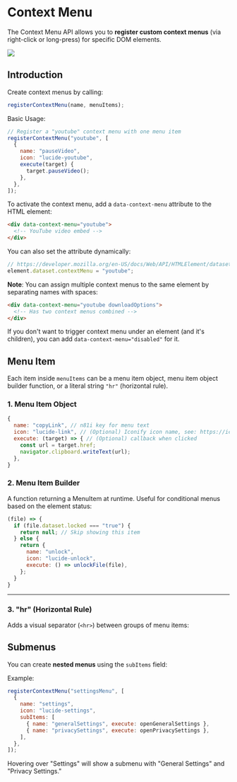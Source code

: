# Context Menu

The Context Menu API allows you to **register custom context menus** (via right-click or long-press) for specific DOM elements.

![](/media/context-menu/context_menu.webp)

## Introduction

Create context menus by calling:

```javascript
registerContextMenu(name, menuItems);
```

Basic Usage:

```javascript
// Register a "youtube" context menu with one menu item
registerContextMenu("youtube", [
  {
    name: "pauseVideo",
    icon: "lucide-youtube",
    execute(target) {
      target.pauseVideo();
    },
  },
]);
```

To activate the context menu, add a `data-context-menu` attribute to the HTML element:

```html
<div data-context-menu="youtube">
  <!-- YouTube video embed -->
</div>
```

You can also set the attribute dynamically:

```javascript
// https://developer.mozilla.org/en-US/docs/Web/API/HTMLElement/dataset
element.dataset.contextMenu = "youtube";
```

**Note**: You can assign multiple context menus to the same element by separating names with spaces:

```html
<div data-context-menu="youtube downloadOptions">
  <!-- Has two context menus combined -->
</div>
```

If you don't want to trigger context menu under an element (and it's children), you can add `data-context-menu="disabled"` for it.

## Menu Item

Each item inside `menuItems` can be a menu item object, menu item object builder function, or a literal string `"hr"` (horizontal rule).

### 1. Menu Item Object

```javascript
{
  name: "copyLink", // n81i key for menu text
  icon: "lucide-link", // (Optional) Iconify icon name, see: https://icon-sets.iconify.design/
  execute: (target) => { // (Optional) callback when clicked
    const url = target.href;
    navigator.clipboard.writeText(url);
  },
}
```

### 2. Menu Item Builder

A function returning a MenuItem at runtime.
Useful for conditional menus based on the element status:

```javascript
(file) => {
  if (file.dataset.locked === "true") {
    return null; // Skip showing this item
  } else {
    return {
      name: "unlock",
      icon: "lucide-unlock",
      execute: () => unlockFile(file),
    };
  }
}
```

---

### 3. "hr" (Horizontal Rule)

Adds a visual separator (`<hr>`) between groups of menu items:

## Submenus

You can create **nested menus** using the `subItems` field:

Example:

```javascript
registerContextMenu("settingsMenu", [
  {
    name: "settings",
    icon: "lucide-settings",
    subItems: [
      { name: "generalSettings", execute: openGeneralSettings },
      { name: "privacySettings", execute: openPrivacySettings },
    ],
  },
]);
```

Hovering over "Settings" will show a submenu with "General Settings" and "Privacy Settings."
